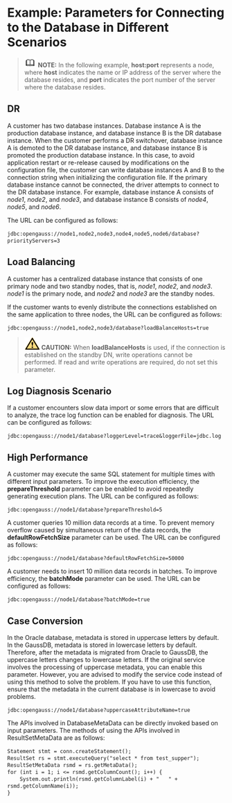 # Example: Parameters for Connecting to the Database in Different Scenarios<a name="EN-US_TOPIC_0000001151910145"></a>

>![](public_sys-resources/icon-note.gif) **NOTE:** 
>In the following example,  **host:port**  represents a node, where  **host**  indicates the name or IP address of the server where the database resides, and  **port**  indicates the port number of the server where the database resides.

## DR<a name="section06783811495"></a>

A customer has two database instances. Database instance A is the production database instance, and database instance B is the DR database instance. When the customer performs a DR switchover, database instance A is demoted to the DR database instance, and database instance B is promoted the production database instance. In this case, to avoid application restart or re-release caused by modifications on the configuration file, the customer can write database instances A and B to the connection string when initializing the configuration file. If the primary database instance cannot be connected, the driver attempts to connect to the DR database instance. For example, database instance A consists of  _node1_,  _node2_, and  _node3_, and database instance B consists of  _node4_,  _node5_, and  _node6_.

The URL can be configured as follows:

```
jdbc:opengauss://node1,node2,node3,node4,node5,node6/database?priorityServers=3
```

## Load Balancing<a name="section21559251497"></a>

A customer has a centralized database instance that consists of one primary node and two standby nodes, that is,  _node1_,  _node2_, and  _node3_.  _node1_  is the primary node, and  _node2_  and  _node3_  are the standby nodes.

If the customer wants to evenly distribute the connections established on the same application to three nodes, the URL can be configured as follows:

```
jdbc:opengauss://node1,node2,node3/database?loadBalanceHosts=true
```

>![](public_sys-resources/icon-caution.gif) **CAUTION:** 
>When  **loadBalanceHosts**  is used, if the connection is established on the standby DN, write operations cannot be performed. If read and write operations are required, do not set this parameter.

## Log Diagnosis Scenario<a name="section179211561507"></a>

If a customer encounters slow data import or some errors that are difficult to analyze, the trace log function can be enabled for diagnosis. The URL can be configured as follows:

```
jdbc:opengauss://node1/database?loggerLevel=trace&loggerFile=jdbc.log
```

## High Performance<a name="section154591017145016"></a>

A customer may execute the same SQL statement for multiple times with different input parameters. To improve the execution efficiency, the  **prepareThreshold**  parameter can be enabled to avoid repeatedly generating execution plans. The URL can be configured as follows:

```
jdbc:opengauss://node1/database?prepareThreshold=5
```

A customer queries 10 million data records at a time. To prevent memory overflow caused by simultaneous return of the data records, the  **defaultRowFetchSize**  parameter can be used. The URL can be configured as follows:

```
jdbc:opengauss://node1/database?defaultRowFetchSize=50000
```

A customer needs to insert 10 million data records in batches. To improve efficiency, the  **batchMode**  parameter can be used. The URL can be configured as follows:

```
jdbc:opengauss://node1/database?batchMode=true
```

## Case Conversion<a name="section588403715355"></a>

In the Oracle database, metadata is stored in uppercase letters by default. In the GaussDB, metadata is stored in lowercase letters by default. Therefore, after the metadata is migrated from Oracle to GaussDB, the uppercase letters changes to lowercase letters. If the original service involves the processing of uppercase metadata, you can enable this parameter. However, you are advised to modify the service code instead of using this method to solve the problem. If you have to use this function, ensure that the metadata in the current database is in lowercase to avoid problems.

```
jdbc:opengauss://node1/database?uppercaseAttributeName=true
```

The APIs involved in DatabaseMetaData can be directly invoked based on input parameters. The methods of using the APIs involved in ResultSetMetaData are as follows:

```
Statement stmt = conn.createStatement();
ResultSet rs = stmt.executeQuery("select * from test_supper");
ResultSetMetaData rsmd = rs.getMetaData();
for (int i = 1; i <= rsmd.getColumnCount(); i++) {
    System.out.println(rsmd.getColumnLabel(i) + "   " + rsmd.getColumnName(i));
}
```

